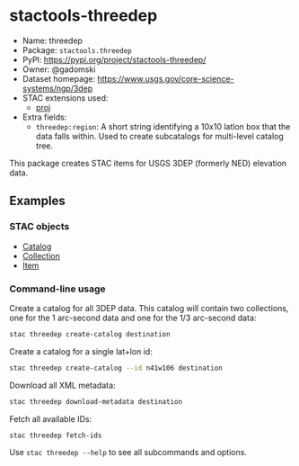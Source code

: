 # stactools-threedep

- Name: threedep
- Package: `stactools.threedep`
- PyPI: https://pypi.org/project/stactools-threedep/
- Owner: @gadomski
- Dataset homepage: https://www.usgs.gov/core-science-systems/ngp/3dep
- STAC extensions used:
  - [proj](https://github.com/stac-extensions/projection/)
- Extra fields:
  - `threedep:region`: A short string identifying a 10x10 latlon box that the data falls within.
    Used to create subcatalogs for multi-level catalog tree.

This package creates STAC items for USGS 3DEP (formerly NED) elevation data.

## Examples

### STAC objects

- [Catalog](examples/catalog.json)
- [Collection](examples/usgs-3dep-1/collection.json)
- [Item](examples/usgs-3dep-1/n40w110/n41w106-1/n41w106-1.json)

### Command-line usage

Create a catalog for all 3DEP data.
This catalog will contain two collections, one for the 1 arc-second data and one for the 1/3 arc-second data:

```bash
stac threedep create-catalog destination
```

Create a catalog for a single lat+lon id:

```bash
stac threedep create-catalog --id n41w106 destination
```

Download all XML metadata:

```bash
stac threedep download-metadata destination
```

Fetch all available IDs:

```bash
stac threedep fetch-ids
```

Use `stac threedep --help` to see all subcommands and options.
